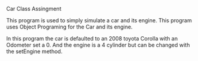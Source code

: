 Car Class Assingment

This program is used to simply simulate a car and its engine.
This program uses Object Programing for the Car and its engine.

In this program the car is defaulted to an 2008 toyota Corolla with an Odometer set a 0. And the engine is a 4 cylinder but can be changed with the setEngine method.